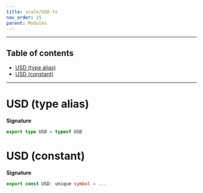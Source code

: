 ```yaml
---
title: scale/USD.ts
nav_order: 25
parent: Modules
---
```


---

<h2 class="text-delta">Table of contents</h2>

- [USD (type alias)](#usd-type-alias)
- [USD (constant)](#usd-constant)

---

# USD (type alias)

**Signature**

```ts
export type USD = typeof USD
```

# USD (constant)

**Signature**

```ts
export const USD: unique symbol = ...
```
